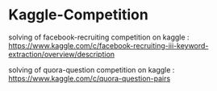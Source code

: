 # Kaggle-Competition


solving of facebook-recruiting competition on kaggle : https://www.kaggle.com/c/facebook-recruiting-iii-keyword-extraction/overview/description

solving of quora-question competition on kaggle : https://www.kaggle.com/c/quora-question-pairs
